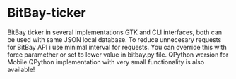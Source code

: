 # BitBay-ticker
BitBay ticker in several implementations
GTK and CLI interfaces, both can be used with same JSON local database. To reduce unnecesary requests for BitBay API i use minimal interval for requests. You can override this with force paramether or set to lower value in bitbay.py file.
QPython wersion for Mobile QPython implementation with very small functionality is also available!
